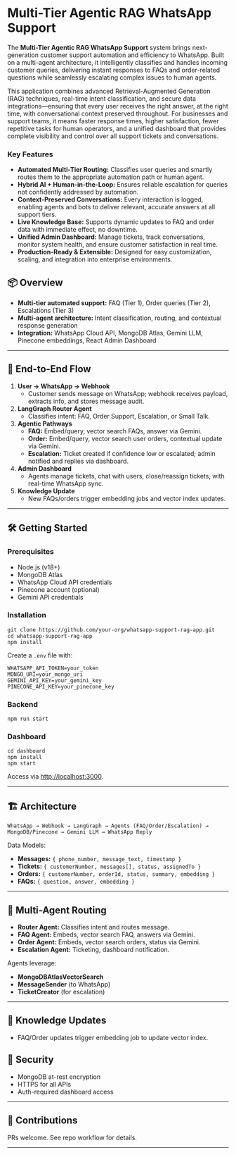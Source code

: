 
# Multi-Tier Agentic RAG WhatsApp Support

The **Multi-Tier Agentic RAG WhatsApp Support** system brings next-generation customer support automation and efficiency to WhatsApp. Built on a multi-agent architecture, it intelligently classifies and handles incoming customer queries, delivering instant responses to FAQs and order-related questions while seamlessly escalating complex issues to human agents.

This application combines advanced Retrieval-Augmented Generation (RAG) techniques, real-time intent classification, and secure data integrations—ensuring that every user receives the right answer, at the right time, with conversational context preserved throughout. For businesses and support teams, it means faster response times, higher satisfaction, fewer repetitive tasks for human operators, and a unified dashboard that provides complete visibility and control over all support tickets and conversations.

### Key Features

- **Automated Multi-Tier Routing:** Classifies user queries and smartly routes them to the appropriate automation path or human agent.
- **Hybrid AI + Human-in-the-Loop:** Ensures reliable escalation for queries not confidently addressed by automation.
- **Context-Preserved Conversations:** Every interaction is logged, enabling agents and bots to deliver relevant, accurate answers at all support tiers.
- **Live Knowledge Base:** Supports dynamic updates to FAQ and order data with immediate effect, no downtime.
- **Unified Admin Dashboard:** Manage tickets, track conversations, monitor system health, and ensure customer satisfaction in real time.
- **Production-Ready & Extensible:** Designed for easy customization, scaling, and integration into enterprise environments.

## 📦 Overview

- **Multi-tier automated support:** FAQ (Tier 1), Order queries (Tier 2), Escalations (Tier 3)
- **Multi-agent architecture:** Intent classification, routing, and contextual response generation
- **Integration:** WhatsApp Cloud API, MongoDB Atlas, Gemini LLM, Pinecone embeddings, React Admin Dashboard

---

## 🚦 End-to-End Flow

1. **User → WhatsApp → Webhook**
   - Customer sends message on WhatsApp; webhook receives payload, extracts info, and stores message audit.
2. **LangGraph Router Agent**
   - Classifies intent: FAQ, Order Support, Escalation, or Small Talk.
3. **Agentic Pathways**
   - **FAQ:** Embed/query, vector search FAQs, answer via Gemini.
   - **Order:** Embed/query, vector search user orders, contextual update via Gemini.
   - **Escalation:** Ticket created if confidence low or escalated; admin notified and replies via dashboard.
4. **Admin Dashboard**
   - Agents manage tickets, chat with users, close/reassign tickets, with real-time WhatsApp sync.
5. **Knowledge Update**
   - New FAQs/orders trigger embedding jobs and vector index updates.

---

## 🛠️ Getting Started

### Prerequisites

- Node.js (v18+)
- MongoDB Atlas
- WhatsApp Cloud API credentials
- Pinecone account (optional)
- Gemini API credentials

### Installation

```
git clone https://github.com/your-org/whatsapp-support-rag-app.git
cd whatsapp-support-rag-app
npm install
```

Create a `.env` file with:

```
WHATSAPP_API_TOKEN=your_token
MONGO_URI=your_mongo_uri
GEMINI_API_KEY=your_gemini_key
PINECONE_API_KEY=your_pinecone_key
```

### Backend

```
npm run start
```

### Dashboard

```
cd dashboard
npm install
npm start
```

Access via [http://localhost:3000](http://localhost:3000).

---

## 🏗️ Architecture

```
WhatsApp → Webhook → LangGraph → Agents (FAQ/Order/Escalation) → MongoDB/Pinecone → Gemini LLM → WhatsApp Reply
```

Data Models:
- **Messages:** `{ phone_number, message_text, timestamp }`
- **Tickets:** `{ customerNumber, messages[], status, assignedTo }`
- **Orders:** `{ customerNumber, orderId, status, summary, embedding }`
- **FAQs:** `{ question, answer, embedding }`

---

## 🤖 Multi-Agent Routing

- **Router Agent:** Classifies intent and routes message.
- **FAQ Agent:** Embeds, vector search FAQ, answers via Gemini.
- **Order Agent:** Embeds, vector search orders, status via Gemini.
- **Escalation Agent:** Ticketing, dashboard notification.

Agents leverage:
- **MongoDBAtlasVectorSearch**
- **MessageSender** (to WhatsApp)
- **TicketCreator** (for escalation)

---

## 🔄 Knowledge Updates

- FAQ/Order updates trigger embedding job to update vector index.



## 🔐 Security

- MongoDB at-rest encryption
- HTTPS for all APIs
- Auth-required dashboard access


---

## 🙌 Contributions

PRs welcome. See repo workflow for details.

---
```
